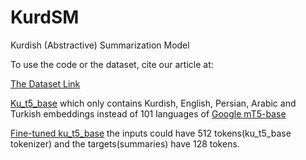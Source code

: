 # KurdSM
Kurdish (Abstractive) Summarization Model

To use the code or the dataset, cite our article at:

[The Dataset Link](https://huggingface.co/datasets/pedramyamini/ku_radaw_news)


[Ku_t5_base](https://huggingface.co/pedramyamini/ku_t5_base) which only contains Kurdish, English, Persian, Arabic and Turkish embeddings instead of 101 languages of [Google mT5-base](https://huggingface.co/google/mt5-base)


[Fine-tuned ku_t5_base](https://huggingface.co/pedramyamini/ku_t5_base-finetuned-rudaw-ku-512-128) the inputs could have 512 tokens(ku_t5_base tokenizer) and the targets(summaries) have 128 tokens.
